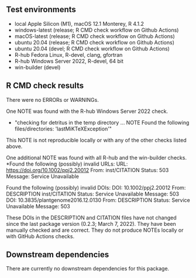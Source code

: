 ## Test environments
* local Apple Silicon (M1), macOS 12.1 Monterey, R 4.1.2
* windows-latest (release; R CMD check workflow on Github Actions)
* macOS-latest (release; R CMD check workflow on Github Actions)
* ubuntu 20.04 (release; R CMD check workflow on Github Actions)
* ubuntu 20.04 (devel; R CMD check workflow on Github Actions)
* R-hub Fedora Linux, R-devel, clang, gfortran
* R-hub Windows Server 2022, R-devel, 64 bit
* win-builder (devel) 

## R CMD check results
There were no ERRORs or WARNINGs.

One NOTE was found with the R-hub Windows Server 2022 check.
* "checking for detritus in the temp directory ... NOTE
Found the following files/directories:
  'lastMiKTeXException'"
  
This NOTE is not reproducible locally or with any of the other checks listed above.

One additional NOTE was found with all R-hub and the win-builder checks.
*Found the following (possibly) invalid URLs:
  URL: https://doi.org/10.1002/ppj2.20012
    From: inst/CITATION
    Status: 503
    Message: Service Unavailable

Found the following (possibly) invalid DOIs:
  DOI: 10.1002/ppj2.20012
    From: DESCRIPTION
          inst/CITATION
    Status: Service Unavailable
    Message: 503
  DOI: 10.3835/plantgenome2016.12.0130
    From: DESCRIPTION
    Status: Service Unavailable
    Message: 503
    
These DOIs in the DESCRIPTION and CITATION files have not changed since the last package version (0.2.3; March 7, 2022). They have been manually checked and are correct. They do not produce NOTEs locally or with GitHub Actions checks. 

## Downstream dependencies
There are currently no downstream dependencies for this package.
